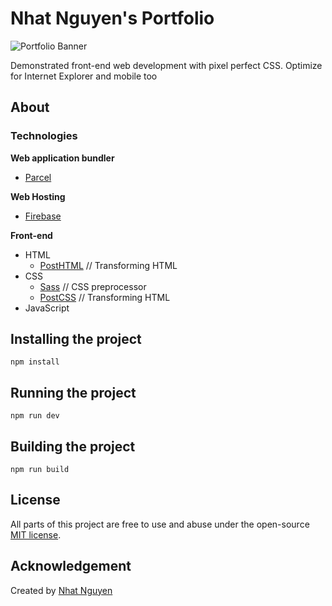 # Nhat Nguyen's Portfolio

![Portfolio Banner](https://i.imgur.com/4AiNX4P.jpg)

Demonstrated front-end web development with pixel perfect CSS. Optimize for Internet Explorer and mobile too


## About

### Technologies

**Web application bundler**
* [Parcel](https://parceljs.org/)

**Web Hosting**
* [Firebase](https://firebase.google.com/)

**Front-end**
* HTML
  * [PostHTML](https://github.com/posthtml/posthtml) // Transforming HTML
* CSS
  * [Sass](https://sass-lang.com/) // CSS preprocessor
  * [PostCSS](https://postcss.org/) // Transforming HTML
* JavaScript

## Installing the project

```
npm install
```

## Running the project

```
npm run dev
```

## Building the project

```
npm run build
```

## License
All parts of this project are free to use and abuse under the open-source [MIT license](./LICENSE).

## Acknowledgement
Created by [Nhat Nguyen](https://github.com/nguyen-nhat)

